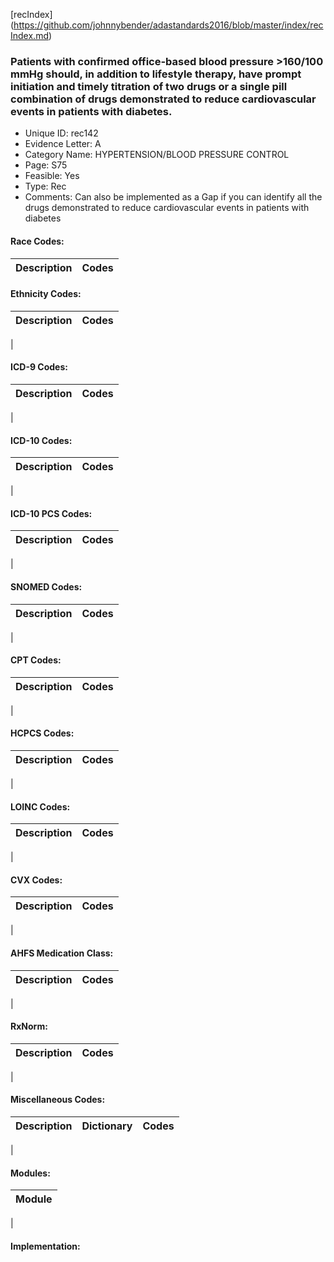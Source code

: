 [recIndex] (https://github.com/johnnybender/adastandards2016/blob/master/index/recIndex.md)

### **Patients with confirmed office-based blood pressure >160/100 mmHg should, in addition to lifestyle therapy, have prompt initiation and timely titration of two drugs or a single pill combination of drugs demonstrated to reduce cardiovascular events in patients with diabetes.**
* Unique ID: rec142
* Evidence Letter: A
* Category Name: HYPERTENSION/BLOOD PRESSURE CONTROL
* Page: S75
* Feasible: Yes
* Type: Rec
* Comments: Can also be implemented as a Gap if you can identify all the drugs demonstrated to reduce cardiovascular events in patients with diabetes

#### Race Codes:

Description | Codes
----------- | -----


#### Ethnicity Codes:

Description | Codes
----------- | -----
|

#### ICD-9 Codes:

Description | Codes
----------- | -----
|

#### ICD-10 Codes:

Description | Codes
----------- | -----
|

#### ICD-10 PCS Codes:

Description | Codes
----------- | -----
|

#### SNOMED Codes:

Description | Codes
----------- | -----
|

#### CPT Codes:

Description | Codes
----------- | -----
|

#### HCPCS Codes:

Description | Codes
----------- | -----
|

#### LOINC Codes:

Description | Codes
----------- | -----
|

#### CVX Codes:

Description | Codes
----------- | -----
|

#### AHFS Medication Class:

Description | Codes
----------- | -----
|

#### RxNorm:

Description | Codes
----------- | -----
|

#### Miscellaneous Codes:

Description | Dictionary | Codes
----------- | ---------- | -----
|

#### Modules:

Module |
------ |
|

#### Implementation:
